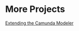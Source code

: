 # More Projects

[Extending the Camunda Modeler](https://github.com/nikku/camunda-modeler-plugins-talk-2019)
